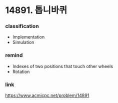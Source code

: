 # 14891. 톱니바퀴

### classification
* Implementation
* Simulation

### remind
* Indexes of two positions that touch other wheels
* Rotation

### link
https://www.acmicpc.net/problem/14891